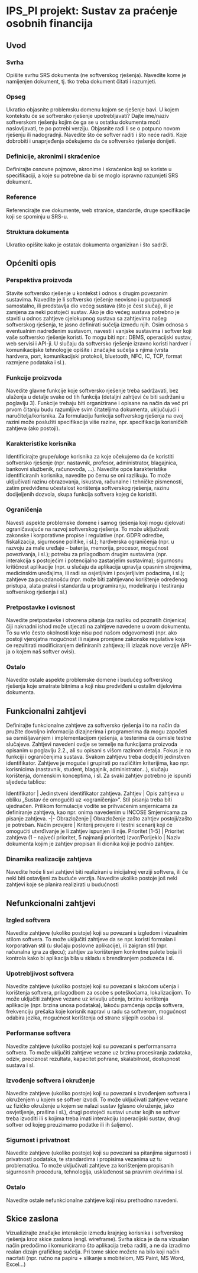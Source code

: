 # IPS_PI projekt: Sustav za praćenje osobnih financija

## Uvod

### Svrha

Opišite svrhu SRS dokumenta (ne softverskog rješenja). Navedite kome
je namijenjen dokument, tj. tko treba dokument čitati i razumjeti.

### Opseg

Ukratko objasnite problemsku domenu kojom se rješenje bavi. U kojem
kontekstu će se softversko rješenje upotrebljavati? Dajte ime/naziv
softverskom rješenju kojim će ga se u ostatku dokumenta moći
naslovljavati, te po potrebi verziju. Objasnite radi li se o potpuno novom
rješenju ili nadogradnji. Navedite što će softver raditi i što neće raditi.
Koje dobrobiti i unaprjeđenja očekujemo da će softversko rješenje
donijeti.

### Definicije, akronimi i skraćenice

Definirajte osnovne pojmove, akronime i skraćenice koji se koriste u
specifikaciji, a koje su potrebne da bi se moglo ispravno razumjeti SRS
dokument.

### Reference 

Referencirajte sve dokumente, web stranice, standarde, druge
specifikacije koji se spominju u SRS-u.

### Struktura dokumenta

Ukratko opišite kako je ostatak dokumenta organiziran i što sadrži.

## Općeniti opis


### Perspektiva proizvoda

Stavite softversko rješenje u kontekst i odnos s drugim povezanim
sustavima. Navedite je li softversko rješenje neovisno i u potpunosti
samostalno, ili predstavlja dio većeg sustava (što je čest slučaj), ili je
zamjena za neki postojeći sustav. Ako je dio većeg sustava potrebno je
staviti u odnos zahtjeve cjelokupnog sustava sa zahtjevima našeg
softverskog rješenja, te jasno definirati sučelja između njih.
Osim odnosa s eventualnim nadređenim sustavom, navesti i vanjske
sustavima i softver koji vaše softversko rješenje koristi. To mogu biti npr.:
DBMS, operacijski sustav, web servisi i API-ji.
U slučaju da softversko rješenje izravno koristi hardver i komunikacijske
tehnologije opišite i značajke sučelja s njima (vrsta hardvera, port,
komunikacijski protokoli, bluetooth, NFC, IC, TCP, format razmjene
podataka i sl.).

### Funkcije proizvoda

Navedite glavne funkcije koje softversko rješenje treba sadržavati, bez
ulaženja u detalje svake od tih funkcija (detaljni zahtjevi će biti sadržani
u poglavlju 3). Funkcije trebaju biti organizirane i opisane na način da već
pri prvom čitanju budu razumljive svim čitateljima dokumenta,
uključujući i naručitelja/korisnika. Za formulaciju funkcija softverskog
rješenja na ovoj razini može poslužiti specifikacija više razine, npr.
specifikacija korisničkih zahtjeva (ako postoji).

### Karakteristike korisnika

Identificirajte grupe/uloge korisnika za koje očekujemo da će koristiti
softversko rješenje (npr. nastavnik, profesor, administrator, blagajnica,
bankovni službenik, računovođa, …). Navedite opće karakteristike
identificiranih korisnika, navedite po čemu se oni razlikuju. To može
uključivati razinu obrazovanja, iskustva, računalne i tehničke pismenosti,
zatim predviđenu učestalost korištenja softverskog rješenja, razinu
dodijeljenih dozvola, skupa funkcija softvera kojeg će koristiti.

### Ograničenja

Navesti aspekte problemske domene i samog rješenja koji mogu
djelovati ograničavajuće na razvoj softverskog rješenja. To može
uključivati: zakonske i korporativne propise i regulative (npr. GDPR
odredbe, fiskalizacija, sigurnosne politike, i sl.); hardverska ograničenja
(npr. u razvoju za male uređaje – baterija, memorija, procesor,
mogućnost povezivanja, i sl.); potrebu za prilagodbom drugim sustavima
(npr. interakcija s postojećim i potencijalno zastarjelim sustavima);
sigurnosnu kritičnost aplikacije (npr. u slučaju da aplikacija upravlja
opasnim strojevima, medicinskim uređajima, ili radi sa osjetljivim i
povjerljivim podacima, i sl.); zahtjeve za pouzdanošću (npr. može biti
zahtijevano korištenje određenog pristupa, alata praksi i standarda u
programiranju, modeliranju i testiranju softverskog rješenja i sl.)

### Pretpostavke i ovisnost

Navedite pretpostavke i otvorena pitanja (za razliku od poznatih
činjenica) čiji naknadni ishod može utjecati na zahtjeve navedene u
ovom dokumentu. To su vrlo često okolnosti koje nisu pod našom
odgovornosti (npr. ako postoji vjerojatna mogućnost ili najava promjene
zakonske regulative koja će rezultirati modificiranjem definiranih
zahtjeva; ili izlazak nove verzije API-ja o kojem naš softver ovisi).

### Ostalo

Navedite ostale aspekte problemske domene i budućeg softverskog
rješenja koje smatrate bitnima a koji nisu predviđeni u ostalim dijelovima
dokumenta.

## Funkcionalni zahtjevi

Definirajte funkcionalne zahtjeve za softversko rješenja i to na način da
pružite dovoljno informacija dizajnerima i programerima da mogu
započeti sa osmišljavanjem i implementacijom rješenja, a testerima da
osmisle testne slučajeve. Zahtjevi navedeni ovdje se temelje na
funkcijama proizvoda opisanim u poglavlju 2.2., ali su opisani s višom
razinom detalja. Fokus je na funkciji i ograničenjima sustava. Svakom
zahtjevu treba dodijeliti jedinstven identifikator. Zahtjeve je moguće 
i grupirati po različitim kriterijima, kao npr. korisnicima (nastavnik,
student, blagajnik, administrator…), slučaju korištenja, domenskim
konceptima, i sl.
Za svaki zahtjev potrebno je ispuniti sljedeću tablicu:


Identifikator | Jedinstveni identifikator zahtjeva.
Zahtjev | Opis zahtjeva u obliku „Sustav će omogućiti
<funkcionalnost> <objekt> uz <ograničenja>“. Stil
pisanja treba biti ujednačen. Prilikom formulacije
vodite se prihvaćenim smjernicama za definiranje
zahtjeva, kao npr. onima navedenim u INCOSE
Smjernicama za pisanje zahtjeva.
-|-
Obrazloženje | Obrazloženje zašto zahtjev postoji/zašto je
potreban.
Način provjere | Kriterij provjere ili testni scenarij koji će
omogućiti utvrđivanje je li zahtjev ispunjen ili
nije.
Prioritet [1-5] | Prioritet zahtjeva (1 – najveći prioritet, 5 najmanji
prioritet)
Izvor/Porijeklo | Naziv dokumenta kojim je zahtjev propisan ili
dionika koji je podnio zahtjev.

### Dinamika realizacije zahtjeva

Navedite hoće li svi zahtjevi biti realizirani u inicijalnoj verziji softvera, ili
će neki biti ostavljeni za buduće verzija. Navedite ukoliko postoje još neki
zahtjevi koje se planira realizirati u budućnosti

## Nefunkcionalni zahtjevi

### Izgled softvera

Navedite zahtjeve (ukoliko postoje) koji su povezani s izgledom i
vizualnim stilom softvera. To može uključiti zahtjeve da se npr. koristi
formalan i korporativan stil (u slučaju poslovne aplikacije), ili zaigran stil
(npr. računalna igra za djecu); zahtjev za korištenjem konkretne palete
boja ili kontrola kako bi aplikacija bila u skladu s brendiranjem poduzeća
i sl.

### Upotrebljivost softvera

Navedite zahtjeve (ukoliko postoje) koji su povezani s lakoćom učenja i
korištenja softvera, prilagodbom za osobe s poteškoćama, lokalizacijom.
To može uključiti zahtjeve vezane uz krivulju učenja, brzinu korištenja
aplikacije (npr. brzina unosa podataka), lakoću pamćenja opcija softvera,
frekvenciju grešaka koje korisnik napravi u radu sa softverom,
mogućnost odabira jezika, mogućnost korištenja od strane slijepih osoba
i sl.

### Performanse softvera

Navedite zahtjeve (ukoliko postoje) koji su povezani s performansama
softvera. To može uključiti zahtjeve vezane uz brzinu procesiranja
zadataka, odziv, preciznost rezultata, kapacitet pohrane, skalabilnost,
dostupnost sustava i sl.

### Izvođenje softvera i okruženje

Navedite zahtjeve (ukoliko postoje) koji su povezani s izvođenjem
softvera i okruženjem u kojem se softver izvodi. To može uključivati
zahtjeve vezane uz fizičko okruženje u kojem se nalazi sustav (glasno
okruženje, jako osvjetljenje, prašina i sl.), drugi postojeći sustavi unutar
kojih se softver treba izvoditi ili s kojima treba imati interakciju
(operacijski sustav, drugi softver od kojeg preuzimamo podatke ili ih
šaljemo).

### Sigurnost i privatnost

Navedite zahtjeve (ukoliko postoje) koji su povezani sa pitanjima
sigurnosti i privatnosti podataka, te standardima i propisima vezanima
uz tu problematiku. To može uključivati zahtjeve za korištenjem
propisanih sigurnosnih procedura, tehnologija, usklađenost sa pravnim
okvirima i sl.

### Ostalo

Navedite ostale nefunkcionalne zahtjeve koji nisu prethodno navedeni.

## Skice zaslona 

Vizualizirajte značajke interakcije između krajnjeg korisnika i softverskog
rješenja kroz skice zaslona (engl. wireframe). Svrha skica je da na
vizualan način predočimo i komuniciramo što aplikacija treba raditi, a ne
da izradimo realan dizajn grafičkog sučelja. Pri tome skice možete na bilo
koji način nacrtati (npr. ručno na papiru + slikanje s mobitelom, MS Paint,
MS Word, Excel…)

